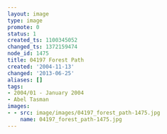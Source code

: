 ```yaml
---
layout: image
type: image
promote: 0
status: 1
created_ts: 1100345052
changed_ts: 1372159474
node_id: 1475
title: 04197 Forest Path
created: '2004-11-13'
changed: '2013-06-25'
aliases: []
tags:
- 2004/01 - January 2004
- Abel Tasman
images:
- - src: image/images/04197_forest_path-1475.jpg
    name: 04197_forest_path-1475.jpg
---
```


